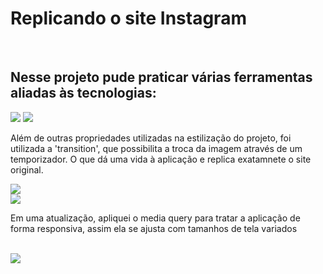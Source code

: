 <h1>Replicando o site Instagram</h1>
<br>
<h2>Nesse projeto pude praticar várias ferramentas aliadas às tecnologias:</h2>
<img src="https://img.shields.io/badge/HTML-239120?style=for-the-badge&logo=html5&logoColor=white"/>
<img src="https://img.shields.io/badge/CSS-239120?&style=for-the-badge&logo=css3&logoColor=white"/>
<br>
<p>Além de outras propriedades utilizadas na estilização do projeto, foi utilizada a 'transition', que possibilita a troca da imagem através de um temporizador. O que dá uma vida à aplicação e replica exatamnete o site original.</p>
<img src="https://github.com/ricocanuto/Instagram/assets/141502177/15b6a805-63e2-4e03-a9f7-7a017913e1e5"/>
<br>
<img src="https://github.com/ricocanuto/Instagram/assets/141502177/0bb13cb6-2963-419b-b80e-6b175024f829"/>
<br>
<p>Em uma atualização, apliquei o media query para tratar a aplicação de forma responsiva, assim ela se ajusta com tamanhos de tela variados</p>
<br>
<img src="https://github.com/ricocanuto/Instagram/assets/141502177/9337c828-b90b-4813-8a5a-27ddb78b841b"/>
